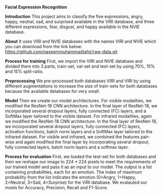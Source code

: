 **Facial Expression Recognition**

**Introduction**
This project aims to classify the five expressions, angry, happy, neutral, sad, and surprised available in the VIRI database, and three different expressions,
fear, disgust, and happy available in the NVIE database.

**About**
It uses VIRI and NVIE databases with the names VIRI and NVIE which you can download from the link below:
https://github.com/naseemmuhammadtahir/raw-data.git

**Process for training**
First, we import the VIRI and NVIE database and divided them into 3 parts, train-set, val-set and test-set by using 70%, 15% and 15% split-ratio.

**Preprocessing**
We pre-processed both databases VIRI and VIRI by using different augmentations to increase the size of train-sets for both databases because the available databases for very small.  

**Model** 
Then we create our model architectures. For visible modalities, we modified the ResNet-18 CNN architecture. In the final layer of ResNet-18, we incorporated several dropout layers, fully connected (FC) layers, and a SoftMax layer tailored to the visible dataset. 
For infrared modalities, again we modified the ResNet-18 CNN architecture. In the final layer of ResNet-18, we incorporated several dropout layers, fully connected (FC) layers, activation functions, batch norm layers and a SoftMax layer tailored to the infrared dataset. 
For visible and infrared, we combined the features pair-wise and again modified the final layer by incorporating several dropout, fully connected layers, batch norm layers and a softmax layer.

**Process for evaluation**
First, we loaded the test-set for both databases and then we reshape our image to 224 * 224 pixels to meet the requirements of our trained model and pass it as an input to our model. The output is a list containing probabilities, each for an emotion. The index of maximum probability from the list indicates the  emotion (0=Angry, 1=Happy, 2=Neutral, 3=Sad, 4=Surprise) for the VIRI database. We evalauted our moels for Accuracy, Precision, Recall and F1-Score.



